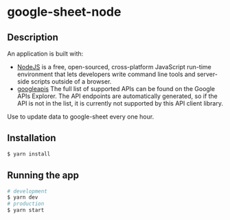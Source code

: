 # google-sheet-node
## Description

An application is built with:

- [NodeJS](https://nodejs.dev/) is a free, open-sourced, cross-platform JavaScript run-time environment that lets developers write command line tools and server-side scripts outside of a browser.
- [googleapis](https://www.npmjs.com/package/googleapis) The full list of supported APIs can be found on the Google APIs Explorer. The API endpoints are automatically generated, so if the API is not in the list, it is currently not supported by this API client library.

Use to update data to google-sheet every one hour.
## Installation

```bash
$ yarn install
```

## Running the app

```bash
# development
$ yarn dev
# production
$ yarn start
```